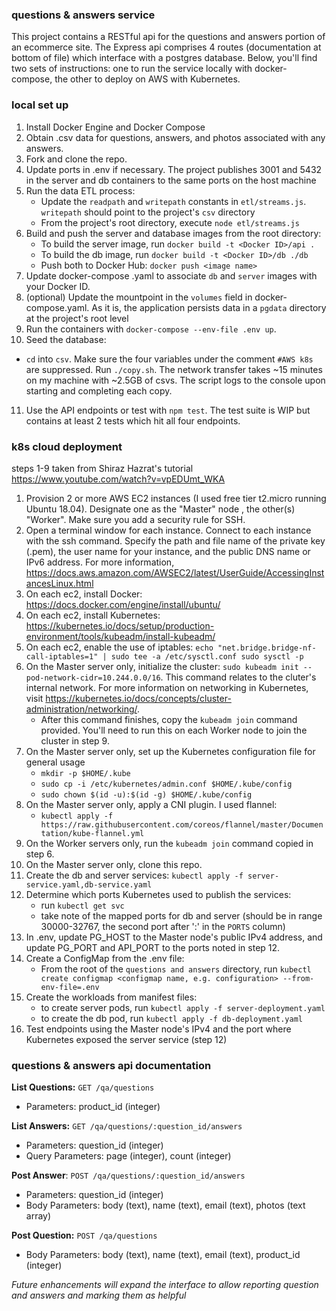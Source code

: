### questions & answers service

This project contains a RESTful api for the questions and answers portion of an ecommerce site. The Express api comprises 4 routes (documentation at bottom of file) which interface with a postgres database. Below, you'll find two sets of instructions: one to run the service locally with docker-compose, the other to deploy on AWS with Kubernetes. 


### local set up

1. Install Docker Engine and Docker Compose
2. Obtain .csv data for questions, answers, and photos associated with any answers.
3. Fork and clone the repo. 
4. Update ports in .env if necessary. The project publishes 3001 and 5432 in the server and db containers to the same ports on the host machine
5. Run the data ETL process:
   - Update the `readpath` and `writepath` constants in `etl/streams.js`. `writepath` should point to the project's `csv` directory
   - From the project's root directory, execute `node etl/streams.js`
6. Build and push the server and database images from the root directory:
   - To build the server image, run `docker build -t <Docker ID>/api .` 
   - ​To build the db image, run `docker build -t <Docker ID>/db ./db` 
   - ​Push both to Docker Hub: `docker push <image name>`
7. Update docker-compose .yaml to associate `db` and `server` images with your Docker ID.
8. (optional) Update the mountpoint in the `volumes` field in docker-compose.yaml. As it is, the application persists data in a `pgdata` directory at the project's root level
9. Run the containers with `docker-compose --env-file .env up`. 
10. Seed the database:
   - `cd` into `csv`. Make sure the four variables under the comment `#AWS k8s` are suppressed. Run `./copy.sh`. The network transfer takes ~15 minutes on my machine with ~2.5GB of csvs. The script logs to the console upon starting and completing each copy. 
11. Use the API endpoints or test with `npm test`. The test suite is WIP but contains at least 2 tests which hit all four endpoints.

### k8s cloud deployment 

steps 1-9 taken from Shiraz Hazrat's tutorial https://www.youtube.com/watch?v=vpEDUmt_WKA

1. Provision 2 or more AWS EC2 instances (I used free tier t2.micro running Ubuntu 18.04). Designate one as the "Master" node , the other(s) "Worker". Make sure you add a security rule for SSH. 
2.  Open a terminal window for each instance. Connect to each instance with the ssh command. Specify the path and file name of the private key (.pem), the user name for your instance, and the public DNS name or IPv6 address. For more information, https://docs.aws.amazon.com/AWSEC2/latest/UserGuide/AccessingInstancesLinux.html
3. On each ec2, install Docker: https://docs.docker.com/engine/install/ubuntu/
4. On each ec2, install Kubernetes: https://kubernetes.io/docs/setup/production-environment/tools/kubeadm/install-kubeadm/
5. On each ec2, enable the use of iptables: `echo "net.bridge.bridge-nf-call-iptables=1" | sudo tee -a /etc/sysctl.conf sudo sysctl -p`
6. On the Master server only, initialize the cluster: `sudo kubeadm init --pod-network-cidr=10.244.0.0/16`. This command relates to the cluter's internal network. For more information on networking in Kubernetes, visit https://kubernetes.io/docs/concepts/cluster-administration/networking/.
   - After this command finishes, copy the `kubeadm join` command provided. You'll need to run this on each Worker node to join the cluster in step 9.
7. On the Master server only, set up the Kubernetes configuration file for general usage
   - `mkdir -p $HOME/.kube` 
   - `sudo cp -i /etc/kubernetes/admin.conf $HOME/.kube/config` 
   - `sudo chown $(id -u):$(id -g) $HOME/.kube/config`
8. On the Master server only, apply a CNI plugin. I used flannel:
   - `kubectl apply -f https://raw.githubusercontent.com/coreos/flannel/master/Documentation/kube-flannel.yml`
9. On the Worker servers only, run the `kubeadm join` command copied in step 6.
10. On the Master server only, clone this repo. 
11. Create the db and server services: `kubectl apply -f server-service.yaml,db-service.yaml`
12. Determine which ports Kubernetes used to publish the services:
    - run `kubectl get svc`
    - take note of the mapped ports for db and server (should be in range 30000-32767, the second port after ':' in the `PORTS` column)
13. In .env, update PG_HOST to the Master node's public IPv4 address, and update PG_PORT and API_PORT to the ports noted in step 12.  
14. Create a ConfigMap from the .env file: 
    - From the root of the `questions and answers` directory, run `kubectl create configmap <configmap name, e.g. configuration> --from-env-file=.env` 
15. Create the workloads from manifest files:
    - to create server pods, run `kubectl apply -f server-deployment.yaml`
    - to create the db pod, run `kubectl apply -f db-deployment.yaml`
16. Test endpoints using the Master node's IPv4 and the port where Kubernetes exposed the server service (step 12)


### questions & answers api documentation

**List Questions:** `GET /qa/questions`
- Parameters: product_id (integer)

**List Answers:** `GET /qa/questions/:question_id/answers`
- Parameters: question_id (integer)
- Query Parameters: page (integer), count (integer)

**Post Answer**: `POST /qa/questions/:question_id/answers`
- Parameters: question_id (integer)
- Body Parameters: body (text), name (text), email (text), photos (text array)

**Post Question:** `POST /qa/questions`
- Body Parameters: body (text), name (text), email (text), product_id (integer)


*Future enhancements will expand the interface to allow reporting question and answers and marking them as helpful*